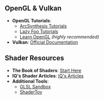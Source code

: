 ## OpenGL & Vulkan
- **OpenGL Tutorials**:
  - [ArcSynthesis Tutorials](https://www.roiatalla.com/public/arcsynthesis/html/index.html)
  - [Lazy Foo Tutorials](https://lazyfoo.net/tutorials/OpenGL/index.php)
  - [Learn OpenGL](https://learnopengl.com) _(highly recommended)_
- **Vulkan**: [Official Documentation](https://www.vulkan.org/learn)

## Shader Resources
- **The Book of Shaders**: [Start Here](https://thebookofshaders.com/01/)
- **IQ's Shader Articles**: [IQ's Articles](https://iquilezles.org/articles/)
- **Additional Tools**:
  - [GLSL Sandbox](http://glslsandbox.com/)
  - [ShaderToy](https://www.shadertoy.com)
